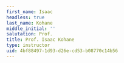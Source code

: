 ```yaml
---
first_name: Isaac
headless: true
last_name: Kohane
middle_initial: ''
salutation: Prof.
title: Prof. Isaac Kohane
type: instructor
uid: 4bf88497-1d93-d26e-cd53-b08770c14b56
---
```

